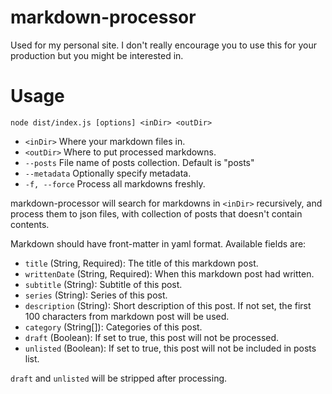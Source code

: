 # markdown-processor

Used for my personal site. I don't really encourage you to use this for your production but you might be interested in.

# Usage

`node dist/index.js [options] <inDir> <outDir>`

- `<inDir>` Where your markdown files in.
- `<outDir>` Where to put processed markdowns.
- `--posts` File name of posts collection. Default is "posts"
- `--metadata` Optionally specify metadata.
- `-f, --force` Process all markdowns freshly.

markdown-processor will search for markdowns in `<inDir>` recursively, and process them to json files, with collection of posts that doesn't contain contents.

Markdown should have front-matter in yaml format. Available fields are:

- `title` (String, Required): The title of this markdown post.
- `writtenDate` (String, Required): When this markdown post had written.
- `subtitle` (String): Subtitle of this post.
- `series` (String): Series of this post.
- `description` (String): Short description of this post. If not set, the first 100 characters from markdown post will be used.
- `category` (String[]): Categories of this post.
- `draft` (Boolean): If set to true, this post will not be processed.
- `unlisted` (Boolean): If set to true, this post will not be included in posts list.

`draft` and `unlisted` will be stripped after processing.
